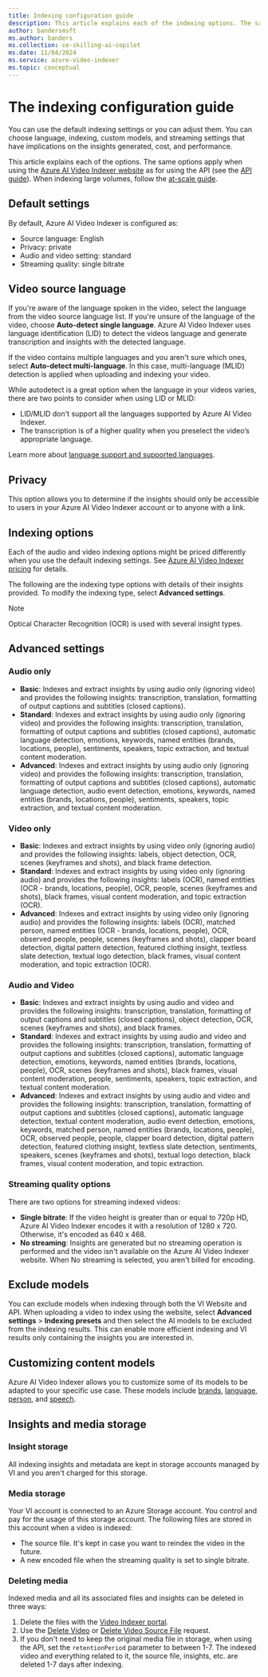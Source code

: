 ```yaml
---
title: Indexing configuration guide
description: This article explains each of the indexing options. The same options apply when using the Azure AI Video Indexer website as for using the API.
author: bandersmsft
ms.author: banders
ms.collection: ce-skilling-ai-copilot
ms.date: 11/04/2024
ms.service: azure-video-indexer
ms.topic: conceptual
---
```


# The indexing configuration guide

You can use the default indexing settings or you can adjust them. You can choose language, indexing, custom models, and streaming settings that have implications on the insights generated, cost, and performance.

This article explains each of the options. The same options apply when using the [Azure AI Video Indexer website](https://www.videoindexer.ai/) as for using the API (see the [API guide](video-indexer-use-apis.md)). When indexing large volumes, follow the [at-scale guide](considerations-when-use-at-scale.md).

## Default settings 

By default, Azure AI Video Indexer is configured as:

- Source language: English
- Privacy: private
- Audio and video setting: standard
- Streaming quality: single bitrate
  

## Video source language 

If you're aware of the language spoken in the video, select the language from the video source language list. If you're unsure of the language of the video, choose **Auto-detect single language**. Azure AI Video Indexer uses language identification (LID) to detect the videos language and generate transcription and insights with the detected language. 

If the video contains multiple languages and you aren't sure which ones, select **Auto-detect multi-language**. In this case, multi-language (MLID) detection is applied when uploading and indexing your video. 

While autodetect is a great option when the language in your videos varies, there are two points to consider when using LID or MLID: 

- LID/MLID don't support all the languages supported by Azure AI Video Indexer.
- The transcription is of a higher quality when you preselect the video’s appropriate language.

Learn more about [language support and supported languages](language-support.md). 

## Privacy 

This option allows you to determine if the insights should only be accessible to users in your Azure AI Video Indexer account or to anyone with a link. 

## Indexing options 

Each of the audio and video indexing options might be priced differently when you use the default indexing settings. See [Azure AI Video Indexer pricing](https://azure.microsoft.com/pricing/details/video-indexer/) for details.

The following are the indexing type options with details of their insights provided. To modify the indexing type, select **Advanced settings**.

> [!NOTE] 
> Optical Character Recognition (OCR) is used with several insight types.

## Advanced settings

### Audio only  

- **Basic**: Indexes and extract insights by using audio only (ignoring video) and provides the following insights: transcription, translation, formatting of output captions and subtitles (closed captions).
- **Standard**: Indexes and extract insights by using audio only (ignoring video) and provides the following insights: transcription, translation, formatting of output captions and subtitles (closed captions), automatic language detection, emotions, keywords, named entities (brands, locations, people), sentiments, speakers, topic extraction, and textual content moderation.   
- **Advanced**: Indexes and extract insights by using audio only (ignoring video) and provides the following insights: transcription, translation, formatting of output captions and subtitles (closed captions), automatic language detection, audio event detection, emotions, keywords, named entities (brands, locations, people), sentiments, speakers, topic extraction, and textual content moderation.   

### Video only 

- **Basic**: Indexes and extract insights by using video only (ignoring audio) and provides the following insights: labels, object detection, OCR, scenes (keyframes and shots), and black frame detection.
- **Standard**: Indexes and extract insights by using video only (ignoring audio) and provides the following insights: labels (OCR), named entities (OCR - brands, locations, people), OCR, people, scenes (keyframes and shots), black frames, visual content moderation, and topic extraction (OCR). 
- **Advanced**: Indexes and extract insights by using video only (ignoring audio) and provides the following insights: labels (OCR), matched person, named entities (OCR - brands, locations, people), OCR, observed people, people, scenes (keyframes and shots), clapper board detection, digital pattern detection, featured clothing insight, textless slate detection, textual logo detection, black frames, visual content moderation, and topic extraction (OCR). 

### Audio and Video   

- **Basic**: Indexes and extract insights by using audio and video and provides the following insights: transcription, translation, formatting of output captions and subtitles (closed captions), object detection, OCR, scenes (keyframes and shots), and black frames.
- **Standard**: Indexes and extract insights by using audio and video and provides the following insights: transcription, translation, formatting of output captions and subtitles (closed captions), automatic language detection, emotions, keywords, named entities (brands, locations, people), OCR, scenes (keyframes and shots), black frames, visual content moderation, people, sentiments, speakers, topic extraction, and textual content moderation.   
- **Advanced**: Indexes and extract insights by using audio and video and provides the following insights: transcription, translation, formatting of output captions and subtitles (closed captions), automatic language detection, textual content moderation, audio event detection, emotions, keywords, matched person, named entities (brands, locations, people), OCR, observed people, people, clapper board detection, digital pattern detection, featured clothing insight, textless slate detection, sentiments, speakers, scenes (keyframes and shots), textual logo detection, black frames, visual content moderation, and topic extraction.   

### Streaming quality options 

There are two options for streaming indexed videos: 

- **Single bitrate**: If the video height is greater than or equal to 720p HD, Azure AI Video Indexer encodes it with a resolution of 1280 x 720. Otherwise, it's encoded as 640 x 468.
- **No streaming**: Insights are generated but no streaming operation is performed and the video isn't available on the Azure AI Video Indexer website. When No streaming is selected, you aren't billed for encoding.

## Exclude models

You can exclude models when indexing through both the VI Website and API. When uploading a video to index using the website, select **Advanced settings** > **Indexing presets** and then select the AI models to be excluded from the indexing results. This can enable more efficient indexing and VI results only containing the insights you are interested in.

## Customizing content models 

Azure AI Video Indexer allows you to customize some of its models to be adapted to your specific use case. These models include [brands](customize-brands-model-how-to.md), [language](customize-language-model-how-to.md), [person](customize-person-model-how-to.md), and [speech](customize-speech-model-how-to.md).

## Insights and media storage

### Insight storage

All indexing insights and metadata are kept in storage accounts managed by VI and you aren't charged for this storage.

### Media storage
Your VI account is connected to an Azure Storage account. You control and pay for the usage of this storage account. The following files are stored in this account when a video is indexed:

- The source file. It's kept in case you want to reindex the video in the future.
- A new encoded file when the streaming quality is set to single bitrate.

### Deleting media

Indexed media and all its associated files and insights can be deleted in three ways:

1. Delete the files with the [Video Indexer portal](https://www.videoindexer.ai/).
1. Use the [Delete Video](https://api-portal.videoindexer.ai/api-details#api=Operations&operation=Delete-Video) or [Delete Video Source File](https://api-portal.videoindexer.ai/api-details#api=Operations&operation=Delete-Video-Source-File) request. 
1. If you don't need to keep the original media file in storage, when using the API, set the `retentionPeriod` parameter to between 1-7. The indexed video and everything related to it, the source file, insights, etc. are deleted 1-7 days after indexing.
